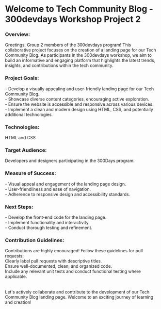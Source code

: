 <h1>Welcome to Tech Community Blog - 300devdays Workshop Project 2</h1>

<h3>Overview:</h3>
Greetings, Group 2 members of the 300devdays program! This collaborative project focuses on the creation of a landing page for our Tech Community Blog. As participants in the 300devdays workshop, we aim to build an informative and engaging platform that highlights the latest trends, insights, and contributions within the tech community.

<h3>Project Goals:</h3>
- Develop a visually appealing and user-friendly landing page for our Tech Community Blog.<br/>
- Showcase diverse content categories, encouraging active exploration.<br/>
- Ensure the website is accessible and responsive across various devices.<br/>
- Implement a clean and modern design using HTML, CSS, and potentially additional technologies.<br/>

<h3>Technologies: </h3>
HTML and CSS

<h3>Target Audience:</h3>
Developers and designers participating in the 300Days program.

<h3>Measure of Success:</h3>
- Visual appeal and engagement of the landing page design.<br/>
- User-friendliness and ease of navigation.<br/>
- Adherence to responsive design and accessibility standards.<br/>

<h3>Next Steps:</h3>
- Develop the front-end code for the landing page.<br/>
- Implement functionality and interactivity.<br/>
- Conduct thorough testing and refinement.<br/>

<h3> Contribution Guidelines:</h3>
Contributions are highly encouraged! Follow these guidelines for pull requests:<br/>
Clearly label pull requests with descriptive titles.<br/>
Ensure well-documented, clean, and organized code.<br/>
Include any relevant unit tests and conduct functional testing where applicable.<br/>
<br/>
<br/>
Let's actively collaborate and contribute to the development of our Tech Community Blog landing page. Welcome to an exciting journey of learning and creation!
